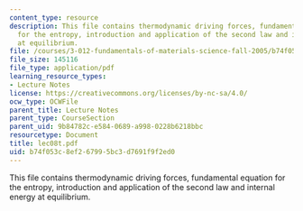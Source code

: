 ```yaml
---
content_type: resource
description: This file contains thermodynamic driving forces, fundamental equation
  for the entropy, introduction and application of the second law and internal energy
  at equilibrium.
file: /courses/3-012-fundamentals-of-materials-science-fall-2005/b74f053c8ef267995bc3d7691f9f2ed0_lec08t.pdf
file_size: 145116
file_type: application/pdf
learning_resource_types:
- Lecture Notes
license: https://creativecommons.org/licenses/by-nc-sa/4.0/
ocw_type: OCWFile
parent_title: Lecture Notes
parent_type: CourseSection
parent_uid: 9b84782c-e584-0689-a998-0228b6218bbc
resourcetype: Document
title: lec08t.pdf
uid: b74f053c-8ef2-6799-5bc3-d7691f9f2ed0
---
```

This file contains thermodynamic driving forces, fundamental equation for the entropy, introduction and application of the second law and internal energy at equilibrium.
